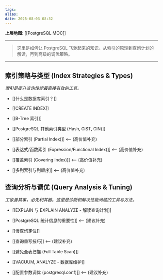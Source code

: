 ```yaml
---
tags: 
alias: 
date: 2025-08-03 08:32
---
```


**上层地图**: [[PostgreSQL MOC]]

---

> 这里是如何让 PostgreSQL 飞驰起来的知识。从索引的原理到查询计划的解读，再到高级的调优策略。

---

## 索引策略与类型 (Index Strategies & Types)

*索引是提升查询性能最直接有效的工具。*

- [[什么是数据库索引？]]

- [[CREATE INDEX]]

- [[B-Tree 索引]]

- [[PostgreSQL 其他索引类型 (Hash, GiST, GIN)]]

- [[部分索引 (Partial Index)]]  <-- (高价值补充)

- [[表达式/函数索引 (Expression/Functional Index)]] <-- (高价值补充)

- [[覆盖索引 (Covering Index)]] <-- (高价值补充)

- [[多列索引与列顺序]] <-- (高价值补充)


## 查询分析与调优 (Query Analysis & Tuning)

*工欲善其事，必先利其器。这里是诊断和解决性能问题的工具与方法。*

- [[EXPLAIN 与 EXPLAIN ANALYZE - 解读查询计划]]

- [[PostgreSQL 统计信息的重要性]] <-- (建议补充)

- [[慢查询定位]]

- [[查询重写技巧]] <-- (建议补充)

- [[避免全表扫描 (Full Table Scan)]]

- [[VACUUM, ANALYZE - 数据库维护]]

- [[配置参数调优 (postgresql.conf)]] <-- (建议补充)